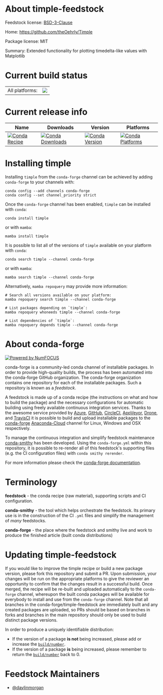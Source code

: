 About timple-feedstock
======================

Feedstock license: [BSD-3-Clause](https://github.com/conda-forge/timple-feedstock/blob/main/LICENSE.txt)

Home: https://github.com/theOehrly/Timple

Package license: MIT

Summary: Extended functionality for plotting timedelta-like values with Matplotlib

Current build status
====================


<table><tr><td>All platforms:</td>
    <td>
      <a href="https://dev.azure.com/conda-forge/feedstock-builds/_build/latest?definitionId=18876&branchName=main">
        <img src="https://dev.azure.com/conda-forge/feedstock-builds/_apis/build/status/timple-feedstock?branchName=main">
      </a>
    </td>
  </tr>
</table>

Current release info
====================

| Name | Downloads | Version | Platforms |
| --- | --- | --- | --- |
| [![Conda Recipe](https://img.shields.io/badge/recipe-timple-green.svg)](https://anaconda.org/conda-forge/timple) | [![Conda Downloads](https://img.shields.io/conda/dn/conda-forge/timple.svg)](https://anaconda.org/conda-forge/timple) | [![Conda Version](https://img.shields.io/conda/vn/conda-forge/timple.svg)](https://anaconda.org/conda-forge/timple) | [![Conda Platforms](https://img.shields.io/conda/pn/conda-forge/timple.svg)](https://anaconda.org/conda-forge/timple) |

Installing timple
=================

Installing `timple` from the `conda-forge` channel can be achieved by adding `conda-forge` to your channels with:

```
conda config --add channels conda-forge
conda config --set channel_priority strict
```

Once the `conda-forge` channel has been enabled, `timple` can be installed with `conda`:

```
conda install timple
```

or with `mamba`:

```
mamba install timple
```

It is possible to list all of the versions of `timple` available on your platform with `conda`:

```
conda search timple --channel conda-forge
```

or with `mamba`:

```
mamba search timple --channel conda-forge
```

Alternatively, `mamba repoquery` may provide more information:

```
# Search all versions available on your platform:
mamba repoquery search timple --channel conda-forge

# List packages depending on `timple`:
mamba repoquery whoneeds timple --channel conda-forge

# List dependencies of `timple`:
mamba repoquery depends timple --channel conda-forge
```


About conda-forge
=================

[![Powered by
NumFOCUS](https://img.shields.io/badge/powered%20by-NumFOCUS-orange.svg?style=flat&colorA=E1523D&colorB=007D8A)](https://numfocus.org)

conda-forge is a community-led conda channel of installable packages.
In order to provide high-quality builds, the process has been automated into the
conda-forge GitHub organization. The conda-forge organization contains one repository
for each of the installable packages. Such a repository is known as a *feedstock*.

A feedstock is made up of a conda recipe (the instructions on what and how to build
the package) and the necessary configurations for automatic building using freely
available continuous integration services. Thanks to the awesome service provided by
[Azure](https://azure.microsoft.com/en-us/services/devops/), [GitHub](https://github.com/),
[CircleCI](https://circleci.com/), [AppVeyor](https://www.appveyor.com/),
[Drone](https://cloud.drone.io/welcome), and [TravisCI](https://travis-ci.com/)
it is possible to build and upload installable packages to the
[conda-forge](https://anaconda.org/conda-forge) [Anaconda-Cloud](https://anaconda.org/)
channel for Linux, Windows and OSX respectively.

To manage the continuous integration and simplify feedstock maintenance
[conda-smithy](https://github.com/conda-forge/conda-smithy) has been developed.
Using the ``conda-forge.yml`` within this repository, it is possible to re-render all of
this feedstock's supporting files (e.g. the CI configuration files) with ``conda smithy rerender``.

For more information please check the [conda-forge documentation](https://conda-forge.org/docs/).

Terminology
===========

**feedstock** - the conda recipe (raw material), supporting scripts and CI configuration.

**conda-smithy** - the tool which helps orchestrate the feedstock.
                   Its primary use is in the construction of the CI ``.yml`` files
                   and simplify the management of *many* feedstocks.

**conda-forge** - the place where the feedstock and smithy live and work to
                  produce the finished article (built conda distributions)


Updating timple-feedstock
=========================

If you would like to improve the timple recipe or build a new
package version, please fork this repository and submit a PR. Upon submission,
your changes will be run on the appropriate platforms to give the reviewer an
opportunity to confirm that the changes result in a successful build. Once
merged, the recipe will be re-built and uploaded automatically to the
`conda-forge` channel, whereupon the built conda packages will be available for
everybody to install and use from the `conda-forge` channel.
Note that all branches in the conda-forge/timple-feedstock are
immediately built and any created packages are uploaded, so PRs should be based
on branches in forks and branches in the main repository should only be used to
build distinct package versions.

In order to produce a uniquely identifiable distribution:
 * If the version of a package **is not** being increased, please add or increase
   the [``build/number``](https://docs.conda.io/projects/conda-build/en/latest/resources/define-metadata.html#build-number-and-string).
 * If the version of a package **is** being increased, please remember to return
   the [``build/number``](https://docs.conda.io/projects/conda-build/en/latest/resources/define-metadata.html#build-number-and-string)
   back to 0.

Feedstock Maintainers
=====================

* [@daylinmorgan](https://github.com/daylinmorgan/)


